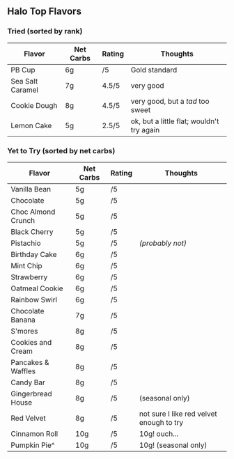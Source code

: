 
## Halo Top Flavors

### Tried (sorted by rank)

| Flavor | Net Carbs | Rating | Thoughts |
|--------|-----------|--------|----------|
| PB Cup | 6g | /5 | Gold standard |
| Sea Salt Caramel | 7g | 4.5/5 | very good |
| Cookie Dough| 8g | 4.5/5 | very good, but a *tad* too sweet |
| Lemon Cake | 5g | 2.5/5 | ok, but a little flat; wouldn't try again |

### Yet to Try (sorted by net carbs)

| Flavor | Net Carbs | Rating | Thoughts |
|--------|-----------|--------|----------|
| Vanilla Bean | 5g | /5 | |
| Chocolate | 5g | /5 | |
| Choc Almond Crunch | 5g | /5 | |
| Black Cherry | 5g | /5 | |
| Pistachio | 5g | /5 | *(probably not)* |
| Birthday Cake | 6g | /5 | |
| Mint Chip | 6g | /5 | |
| Strawberry | 6g | /5 | |
| Oatmeal Cookie | 6g | /5 | |
| Rainbow Swirl | 6g | /5 | |
| Chocolate Banana | 7g | /5 | |
| S'mores | 8g | /5 | |
| Cookies and Cream | 8g | /5 | |
| Pancakes & Waffles | 8g | /5 | |
| Candy Bar | 8g | /5 | |
| Gingerbread House | 8g | /5 | (seasonal only) |
| Red Velvet | 8g | /5 | not sure I like red velvet enough to try |
| Cinnamon Roll | 10g | /5 | 10g! ouch... |
| Pumpkin Pie^ | 10g | /5 | 10g! (seasonal only) |
